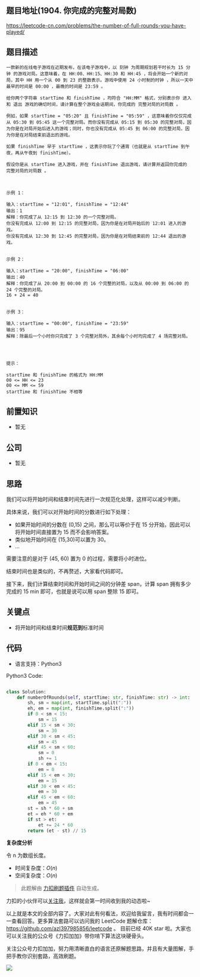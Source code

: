 ## 题目地址(1904. 你完成的完整对局数)

https://leetcode-cn.com/problems/the-number-of-full-rounds-you-have-played/

## 题目描述

```
一款新的在线电子游戏在近期发布，在该电子游戏中，以 刻钟 为周期规划若干时长为 15 分钟 的游戏对局。这意味着，在 HH:00、HH:15、HH:30 和 HH:45 ，将会开始一个新的对局，其中 HH 用一个从 00 到 23 的整数表示。游戏中使用 24 小时制的时钟 ，所以一天中最早的时间是 00:00 ，最晚的时间是 23:59 。

给你两个字符串 startTime 和 finishTime ，均符合 "HH:MM" 格式，分别表示你 进入 和 退出 游戏的确切时间，请计算在整个游戏会话期间，你完成的 完整对局的对局数 。

例如，如果 startTime = "05:20" 且 finishTime = "05:59" ，这意味着你仅仅完成从 05:30 到 05:45 这一个完整对局。而你没有完成从 05:15 到 05:30 的完整对局，因为你是在对局开始后进入的游戏；同时，你也没有完成从 05:45 到 06:00 的完整对局，因为你是在对局结束前退出的游戏。

如果 finishTime 早于 startTime ，这表示你玩了个通宵（也就是从 startTime 到午夜，再从午夜到 finishTime）。

假设你是从 startTime 进入游戏，并在 finishTime 退出游戏，请计算并返回你完成的 完整对局的对局数 。

 

示例 1：

输入：startTime = "12:01", finishTime = "12:44"
输出：1
解释：你完成了从 12:15 到 12:30 的一个完整对局。
你没有完成从 12:00 到 12:15 的完整对局，因为你是在对局开始后的 12:01 进入的游戏。
你没有完成从 12:30 到 12:45 的完整对局，因为你是在对局结束前的 12:44 退出的游戏。


示例 2：

输入：startTime = "20:00", finishTime = "06:00"
输出：40
解释：你完成了从 20:00 到 00:00 的 16 个完整的对局，以及从 00:00 到 06:00 的 24 个完整的对局。
16 + 24 = 40


示例 3：

输入：startTime = "00:00", finishTime = "23:59"
输出：95
解释：除最后一个小时你只完成了 3 个完整对局外，其余每个小时均完成了 4 场完整对局。


 

提示：

startTime 和 finishTime 的格式为 HH:MM
00 <= HH <= 23
00 <= MM <= 59
startTime 和 finishTime 不相等
```

## 前置知识

- 暂无

## 公司

- 暂无

## 思路

我们可以将开始时间和结束时间先进行一次规范化处理，这样可以减少判断。

具体来说，我们可以对开始时间的分数进行如下处理：

- 如果开始时间的分数在 (0,15) 之间，那么可以等价于在 15 分开始，因此可以将开始时间直接置为 15 而不会影响答案。
- 类似地开始时间在 (15,30)可以置为 30。
- ...

需要注意的是对于 (45, 60) 置为 0 的过程，需要将小时进位。

结束时间也是类似的，不再赘述，大家看代码即可。

接下来，我们计算结束时间和开始时间之间的分钟差 span，计算 span 拥有多少完成的 15 min 即可，也就是说可以用 span 整除 15 即可。

## 关键点

- 将开始时间和结束时间**规范到**标准时间

## 代码

- 语言支持：Python3

Python3 Code:

```python

class Solution:
    def numberOfRounds(self, startTime: str, finishTime: str) -> int:
        sh, sm = map(int, startTime.split(":"))
        eh, em = map(int, finishTime.split(":"))
        if 0 < sm < 15:
            sm = 15
        elif 15 < sm < 30:
            sm = 30
        elif 30 < sm < 45:
            sm = 45
        elif 45 < sm < 60:
            sm = 0
            sh += 1
        if 0 < em < 15:
            em = 0
        elif 15 < em < 30:
            em = 15
        elif 30 < em < 45:
            em = 30
        elif 45 < em < 60:
            em = 45
        st = sh * 60 + sm
        et = eh * 60 + em
        if st > et:
            et += 24 * 60
        return (et - st) // 15

```

**复杂度分析**

令 n 为数组长度。

- 时间复杂度：$O(n)$
- 空间复杂度：$O(n)$

> 此题解由 [力扣刷题插件](https://leetcode-pp.github.io/leetcode-cheat/?tab=solution-template) 自动生成。

力扣的小伙伴可以[关注我](https://leetcode-cn.com/u/fe-lucifer/)，这样就会第一时间收到我的动态啦~

以上就是本文的全部内容了。大家对此有何看法，欢迎给我留言，我有时间都会一一查看回答。更多算法套路可以访问我的 LeetCode 题解仓库：https://github.com/azl397985856/leetcode 。 目前已经 40K star 啦。大家也可以关注我的公众号《力扣加加》带你啃下算法这块硬骨头。

关注公众号力扣加加，努力用清晰直白的语言还原解题思路，并且有大量图解，手把手教你识别套路，高效刷题。

![](https://p.ipic.vip/tvysu6.jpg)
